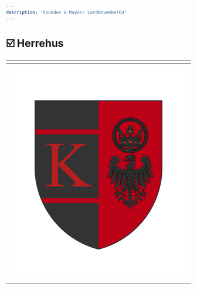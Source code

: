 ```yaml
---
description: 'Founder & Mayor: LordNovember64'
---
```


# ☑️ Herrehus

<table data-column-title-hidden data-view="cards" data-full-width="false"><thead><tr><th></th><th></th><th></th></tr></thead><tbody><tr><td></td><td></td><td></td></tr><tr><td></td><td><img src="../../../../.gitbook/assets/Herrehus (1).png" alt="" data-size="original"></td><td></td></tr><tr><td></td><td></td><td></td></tr></tbody></table>
